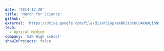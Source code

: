 ```yaml
---
date: '2014-12-20'
title: 'March for Science'
github: ''
external: 'https://drive.google.com/file/d/1xh5IypYeKNhIt5x8COAKNXQibN9W5mFf/view?usp=sharing'
tech:
  - Optical Medium
company: 'SJR High School'
showInProjects: false
---
```

